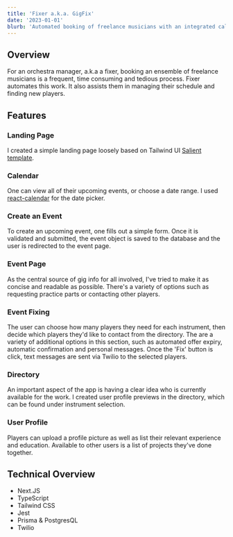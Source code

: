 ```yaml
---
title: 'Fixer a.k.a. GigFix'
date: '2023-01-01'
blurb: 'Automated booking of freelance musicians with an integrated calendar and directory'
---
```

## Overview
For an orchestra manager, a.k.a a fixer, booking an ensemble of freelance musicians is a frequent, time consuming and tedious process. Fixer automates this work. It also assists them in managing their schedule and finding new players.

## Features
### Landing Page
I created a simple landing page loosely based on Tailwind UI [Salient template](https://salient.tailwindui.com/).




### Calendar
One can view all of their upcoming events, or choose a date range. I used [react-calendar](https://github.com/wojtekmaj/react-calendar) for the date picker. 



### Create an Event
To create an upcoming event, one fills out a simple form. Once it is validated and submitted, the event object is saved to the database and the user is redirected to the event page. 



### Event Page
As the central source of gig info for all involved, I've tried to make it as concise and readable as possible. There's a variety of options such as requesting practice parts or contacting other players.



### Event Fixing
The user can choose how many players they need for each instrument, then decide which players they'd like to contact from the directory. The are a variety of additional options in this section, such as automated offer expiry, automatic confirmation and personal messages. Once the 'Fix' button is click, text messages are sent via Twilio to the selected players.



### Directory 
An important aspect of the app is having a clear idea who is currently available for the work. I created user profile previews in the directory, which can be found under instrument selection.



### User Profile 
Players can upload a profile picture as well as list their relevant experience and education. Available to other users is a list of projects they've done together.



## Technical Overview
* Next.JS
* TypeScript
* Tailwind CSS
* Jest
* Prisma & PostgresQL
* Twilio